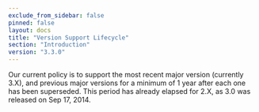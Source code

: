 ```yaml
---
exclude_from_sidebar: false
pinned: false
layout: docs
title: "Version Support Lifecycle"
section: "Introduction"
version: "3.3.0"
---
```


Our current policy is to support the most recent major version (currently 3.X), and previous major versions for a minimum of 1 year after each one has been superseded. This period has already elapsed for 2.X, as 3.0 was released on Sep 17, 2014.